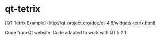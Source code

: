qt-tetrix
=========

[QT Tetrix Example] (http://qt-project.org/doc/qt-4.8/widgets-tetrix.html) 

Code from Qt website. 
Code adapted to work with QT 5.2.1
